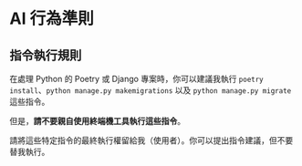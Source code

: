 # AI 行為準則

## 指令執行規則

在處理 Python 的 Poetry 或 Django 專案時，你可以建議我執行 `poetry install`、`python manage.py makemigrations` 以及 `python manage.py migrate` 這些指令。

但是，**請不要親自使用終端機工具執行這些指令**。

請將這些特定指令的最終執行權留給我（使用者）。你可以提出指令建議，但不要替我執行。 